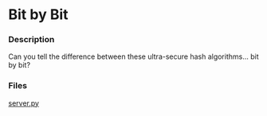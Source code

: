 # Bit by Bit

### Description
Can you tell the difference between these ultra-secure hash algorithms... bit by bit?

### Files
[server.py](/hosted/server.py)